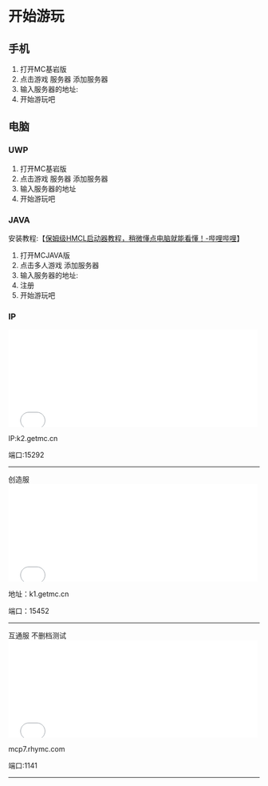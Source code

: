 # 开始游玩

## 手机

1. 打开MC基岩版
2. 点击游戏 服务器 添加服务器
3. 输入服务器的地址:
4. 开始游玩吧


## 电脑
### UWP
1. 打开MC基岩版
2. 点击游戏 服务器 添加服务器
3. 输入服务器的地址
4. 开始游玩吧

### JAVA
安装教程:【[保姆级HMCL启动器教程，稍微懂点电脑就能看懂！-哔哩哔哩](https://b23.tv/ndCCKqG)】 

1. 打开MCJAVA版
2. 点击多人游戏 添加服务器
3. 输入服务器的地址:
4. 注册
5. 开始游玩吧

### IP
<iframe frameborder="no" border="0" marginwidth="0" marginheight="0" width="500px" height="195px" scrolling=no src="//motd.smgoro.top/iframe.html?ip=k2.getmc.cn&port=15132&dark=false&join_open=true"></iframe>

IP:k2.getmc.cn

端口:15292
<hr>
创造服

<iframe frameborder="no" border="0" marginwidth="0" marginheight="0" width="500px" height="195px" scrolling=no src="//motd.smgoro.top/iframe.html?ip=k1.getmc.cn&port=15452&dark=false&join_open=true"></iframe>

地址：k1.getmc.cn

端口：15452
<hr>
互通服 不删档测试

<iframe frameborder="no" border="0" marginwidth="0" marginheight="0" width="500px" height="195px" scrolling=no src="//motd.smgoro.top/iframe.html?ip=mcp7.rhymc.com&port=1141&dark=false&join_open=true"></iframe>

mcp7.rhymc.com

端口:1141
<hr>
